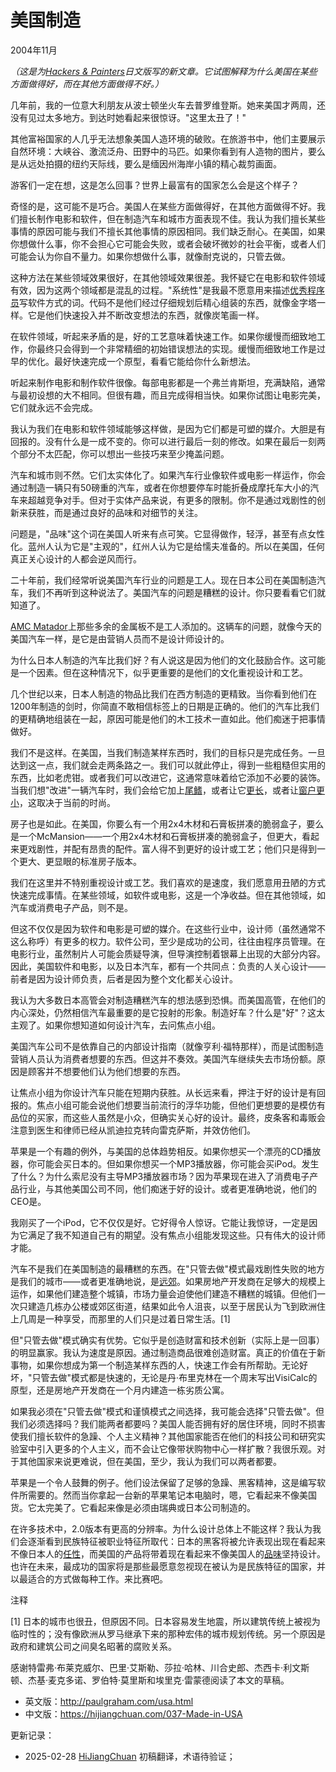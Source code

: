 



# 美国制造

2004年11月

*（这是为[Hackers & Painters](http://www.amazon.com/exec/obidos/tg/detail/-/0596006624)日文版写的新文章。它试图解释为什么美国在某些方面做得好，而在其他方面做得不好。）*

几年前，我的一位意大利朋友从波士顿坐火车去普罗维登斯。她来美国才两周，还没有见过太多地方。到达时她看起来很惊讶。"这里太丑了！"

其他富裕国家的人几乎无法想象美国人造环境的破败。在旅游书中，他们主要展示自然环境：大峡谷、激流泛舟、田野中的马匹。如果你看到有人造物的图片，要么是从远处拍摄的纽约天际线，要么是缅因州海岸小镇的精心裁剪画面。

游客们一定在想，这是怎么回事？世界上最富有的国家怎么会是这个样子？

奇怪的是，这可能不是巧合。美国人在某些方面做得好，在其他方面做得不好。我们擅长制作电影和软件，但在制造汽车和城市方面表现不佳。我认为我们擅长某些事情的原因可能与我们不擅长其他事情的原因相同。我们缺乏耐心。在美国，如果你想做什么事，你不会担心它可能会失败，或者会破坏微妙的社会平衡，或者人们可能会认为你自不量力。如果你想做什么事，就像耐克说的，只管去做。

这种方法在某些领域效果很好，在其他领域效果很差。我怀疑它在电影和软件领域有效，因为这两个领域都是混乱的过程。"系统性"是我最不愿意用来描述[优秀程序员](https://hijiangchuan.com/paulgraham/030-Great-Hackers)写软件方式的词。代码不是他们经过仔细规划后精心组装的东西，就像金字塔一样。它是他们快速投入并不断改变想法的东西，就像炭笔画一样。

在软件领域，听起来矛盾的是，好的工艺意味着快速工作。如果你缓慢而细致地工作，你最终只会得到一个非常精细的初始错误想法的实现。缓慢而细致地工作是过早的优化。最好快速完成一个原型，看看它能给你什么新想法。

听起来制作电影和制作软件很像。每部电影都是一个弗兰肯斯坦，充满缺陷，通常与最初设想的大不相同。但很有趣，而且完成得相当快。如果你试图让电影完美，它们就永远不会完成。

我认为我们在电影和软件领域能够这样做，是因为它们都是可塑的媒介。大胆是有回报的。没有什么是一成不变的。你可以进行最后一刻的修改。如果在最后一刻两个部分不太匹配，你可以想出一些技巧来至少掩盖问题。

汽车和城市则不然。它们太实体化了。如果汽车行业像软件或电影一样运作，你会通过制造一辆只有50磅重的汽车，或者在你想要停车时能折叠成摩托车大小的汽车来超越竞争对手。但对于实体产品来说，有更多的限制。你不是通过戏剧性的创新来获胜，而是通过良好的品味和对细节的关注。

问题是，"品味"这个词在美国人听来有点可笑。它显得做作，轻浮，甚至有点女性化。蓝州人认为它是"主观的"，红州人认为它是给懦夫准备的。所以在美国，任何真正关心设计的人都会逆风而行。

二十年前，我们经常听说美国汽车行业的问题是工人。现在日本公司在美国制造汽车，我们不再听到这种说法了。美国汽车的问题是糟糕的设计。你只要看看它们就知道了。

[AMC Matador](https://hijiangchuan.com/paulgraham/EXTRA004-1976-AMC-Matador-Coupe)上那些多余的金属板不是工人添加的。这辆车的问题，就像今天的美国汽车一样，是它是由营销人员而不是设计师设计的。

为什么日本人制造的汽车比我们好？有人说这是因为他们的文化鼓励合作。这可能是一个因素。但在这种情况下，似乎更重要的是他们的文化重视设计和工艺。

几个世纪以来，日本人制造的物品比我们在西方制造的更精致。当你看到他们在1200年制造的剑时，你简直不敢相信标签上的日期是正确的。他们的汽车比我们的更精确地组装在一起，原因可能是他们的木工技术一直如此。他们痴迷于把事情做好。

我们不是这样。在美国，当我们制造某样东西时，我们的目标只是完成任务。一旦达到这一点，我们就会走两条路之一。我们可以就此停止，得到一些粗糙但实用的东西，比如老虎钳。或者我们可以改进它，这通常意味着给它添加不必要的装饰。当我们想"改进"一辆汽车时，我们会给它加上[尾鳍](https://hijiangchuan.com/paulgraham/EXTRA001-1959-Cadillac-Eldorado)，或者让它[更长](https://hijiangchuan.com/paulgraham/EXTRA003-1975-Cadillac-Eldorado)，或者让[窗户更小](https://hijiangchuan.com/paulgraham/EXTRA005-2004-Dodge-Magnum)，这取决于当前的时尚。

房子也是如此。在美国，你要么有一个用2x4木材和石膏板拼凑的脆弱盒子，要么是一个McMansion——一个用2x4木材和石膏板拼凑的脆弱盒子，但更大，看起来更戏剧性，并配有昂贵的配件。富人得不到更好的设计或工艺；他们只是得到一个更大、更显眼的标准房子版本。

我们在这里并不特别重视设计或工艺。我们喜欢的是速度，我们愿意用丑陋的方式快速完成事情。在某些领域，如软件或电影，这是一个净收益。但在其他领域，如汽车或消费电子产品，则不是。

但这不仅仅是因为软件和电影是可塑的媒介。在这些行业中，设计师（虽然通常不这么称呼）有更多的权力。软件公司，至少是成功的公司，往往由程序员管理。在电影行业，虽然制片人可能会质疑导演，但导演控制着银幕上出现的大部分内容。因此，美国软件和电影，以及日本汽车，都有一个共同点：负责的人关心设计——前者是因为设计师负责，后者是因为整个文化都关心设计。

我认为大多数日本高管会对制造糟糕汽车的想法感到恐惧。而美国高管，在他们的内心深处，仍然相信汽车最重要的是它投射的形象。制造好车？什么是"好"？这太主观了。如果你想知道如何设计汽车，去问焦点小组。

美国汽车公司不是依靠自己的内部设计指南（就像亨利·福特那样），而是试图制造营销人员认为消费者想要的东西。但这并不奏效。美国汽车继续失去市场份额。原因是顾客并不想要他们认为他们想要的东西。

让焦点小组为你设计汽车只能在短期内获胜。从长远来看，押注于好的设计是有回报的。焦点小组可能会说他们想要当前流行的浮华功能，但他们更想要的是模仿有品位的买家，而这些人虽然是小众，但确实关心好的设计。最终，皮条客和毒贩会注意到医生和律师已经从凯迪拉克转向雷克萨斯，并效仿他们。

苹果是一个有趣的例外，与美国的总体趋势相反。如果你想买一个漂亮的CD播放器，你可能会买日本的。但如果你想买一个MP3播放器，你可能会买iPod。发生了什么？为什么索尼没有主导MP3播放器市场？因为苹果现在进入了消费电子产品行业，与其他美国公司不同，他们痴迷于好的设计。或者更准确地说，他们的CEO是。

我刚买了一个iPod，它不仅仅是好。它好得令人惊讶。它能让我惊讶，一定是因为它满足了我不知道自己有的期望。没有焦点小组能发现这些。只有伟大的设计师才能。

汽车不是我们在美国制造的最糟糕的东西。在"只管去做"模式最戏剧性失败的地方是我们的城市——或者更准确地说，是[远郊](https://hijiangchuan.com/paulgraham/EXTRA033-Nominally-Denver-2004)。如果房地产开发商在足够大的规模上运作，如果他们建造整个城镇，市场力量会迫使他们建造不糟糕的城镇。但他们一次只建造几栋办公楼或郊区街道，结果如此令人沮丧，以至于居民认为飞到欧洲住上几周是一种享受，而那里的人们只是过着日常生活。[1]

但"只管去做"模式确实有优势。它似乎是创造财富和技术创新（实际上是一回事）的明显赢家。我认为速度是原因。通过制造商品很难创造财富。真正的价值在于新事物，如果你想成为第一个制造某样东西的人，快速工作会有所帮助。无论好坏，"只管去做"模式都是快速的，无论是丹·布里克林在一个周末写出VisiCalc的原型，还是房地产开发商在一个月内建造一栋劣质公寓。

如果我必须在"只管去做"模式和谨慎模式之间选择，我可能会选择"只管去做"。但我们必须选择吗？我们能两者都要吗？美国人能否拥有好的居住环境，同时不损害使我们擅长软件的急躁、个人主义精神？其他国家能否在他们的科技公司和研究实验室中引入更多的个人主义，而不会让它像带状购物中心一样扩散？我很乐观。对于其他国家来说更难说，但在美国，至少，我认为我们可以两者都要。

苹果是一个令人鼓舞的例子。他们设法保留了足够的急躁、黑客精神，这是编写软件所需要的。然而当你拿起一台新的苹果笔记本电脑时，嗯，它看起来不像美国货。它太完美了。它看起来像是必须由瑞典或日本公司制造的。

在许多技术中，2.0版本有更高的分辨率。为什么设计总体上不能这样？我认为我们会逐渐看到民族特征被职业特征所取代：日本的黑客将被允许表现出现在看起来不像日本人的[任性](https://hijiangchuan.com/paulgraham/027-The-Word-Hacker)，而美国的产品将带着现在看起来不像美国人的[品味](https://hijiangchuan.com/paulgraham/014-Taste-for-Makers)坚持设计。也许在未来，最成功的国家将是那些最愿意忽视现在被认为是民族特征的国家，并以最适合的方式做每种工作。来比赛吧。

注释

[1] 日本的城市也很丑，但原因不同。日本容易发生地震，所以建筑传统上被视为临时性的；没有像欧洲从罗马继承下来的那种宏伟的城市规划传统。另一个原因是政府和建筑公司之间臭名昭著的腐败关系。

感谢特雷弗·布莱克威尔、巴里·艾斯勒、莎拉·哈林、川合史郎、杰西卡·利文斯顿、杰基·麦克多诺、罗伯特·莫里斯和埃里克·雷蒙德阅读了本文的草稿。

- 英文版：http://paulgraham.com/usa.html
- 中文版：https://hijiangchuan.com/037-Made-in-USA


更新记录：
- 2025-02-28 [HiJiangChuan](https://hijiangchuan.com) 初稿翻译，术语待验证；
